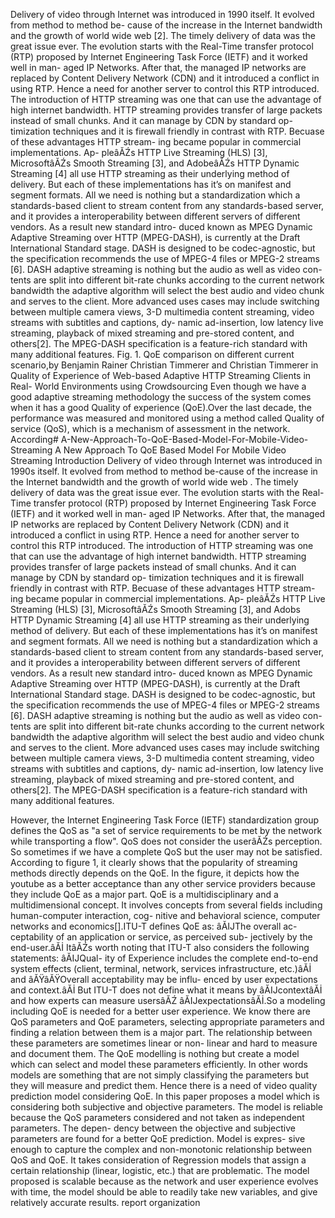 Delivery of video through Internet was introduced in
1990 itself. It evolved from method to method be-
cause of the increase in the Internet bandwidth and the
growth of world wide web [2]. The timely delivery of data
was the great issue ever. The evolution starts with the
Real-Time transfer protocol (RTP) proposed by Internet
Engineering Task Force (IETF) and it worked well in man-
aged IP Networks. After that, the managed IP networks
are replaced by Content Delivery Network (CDN) and
it introduced a conflict in using RTP. Hence a need for
another server to control this RTP introduced.
The introduction of HTTP streaming was one that can
use the advantage of high internet bandwidth. HTTP
streaming provides transfer of large packets instead of
small chunks. And it can manage by CDN by standard op-
timization techniques and it is firewall friendly in contrast
with RTP. Becuase of these advantages HTTP stream-
ing became popular in commercial implementations. Ap-
pleâĂŹs HTTP Live Streaming (HLS) [3], MicrosoftâĂŹs
Smooth Streaming [3], and AdobeâĂŹs HTTP Dynamic
Streaming [4] all use HTTP streaming as their underlying
method of delivery. But each of these implementations
has it’s on manifest and segment formats. All we need
is nothing but a standardization which a standards-based
client to stream content from any standards-based server,
and it provides a interoperability between different servers
of different vendors. As a result new standard intro-
duced known as MPEG Dynamic Adaptive Streaming
over HTTP (MPEG-DASH), is currently at the Draft
International Standard stage. DASH is designed to be
codec-agnostic, but the specification recommends the use
of MPEG-4 files or MPEG-2 streams [6]. DASH adaptive
streaming is nothing but the audio as well as video con-
tents are split into different bit-rate chunks according to
the current network bandwidth the adaptive algorithm will
select the best audio and video chunk and serves to the
client. More advanced uses cases may include switching
between multiple camera views, 3-D multimedia content
streaming, video streams with subtitles and captions, dy-
namic ad-insertion, low latency live streaming, playback
of mixed streaming and pre-stored content, and others[2].
The MPEG-DASH specification is a feature-rich standard
with many additional features.
Fig. 1. QoE comparison on different current scenario,by Benjamin
Rainer Christian Timmerer and Christian Timmerer in Quality of
Experience of Web-based Adaptive HTTP Streaming Clients in Real-
World Environments using Crowdsourcing
Even though we have a good adaptive streaming
methodology the success of the system comes when it
has a good Quality of experience (QoE).Over the last
decade, the performance was measured and monitored
using a method called Quality of service (QoS), which
is a mechanism of assessment in the network. According# A-New-Approach-To-QoE-Based-Model-For-Mobile-Video-Streaming
A New Approach To QoE Based Model For Mobile Video Streaming
Introduction
Delivery of video through Internet was introduced in 1990s itself.
It evolved from method to method be-cause of the increase in the Internet bandwidth and the
growth of world wide web . The timely delivery of data
was the great issue ever. The evolution starts with the
Real-Time transfer protocol (RTP) proposed by Internet
Engineering Task Force (IETF) and it worked well in man-
aged IP Networks. After that, the managed IP networks
are replaced by Content Delivery Network (CDN) and
it introduced a conflict in using RTP. Hence a need for
another server to control this RTP introduced.
The introduction of HTTP streaming was one that can
use the advantage of high internet bandwidth. HTTP
streaming provides transfer of large packets instead of
small chunks. And it can manage by CDN by standard op-
timization techniques and it is firewall friendly in contrast
with RTP. Becuase of these advantages HTTP stream-
ing became popular in commercial implementations. Ap-
pleâĂŹs HTTP Live Streaming (HLS) [3], MicrosoftâĂŹs
Smooth Streaming [3], and Adobs HTTP Dynamic
Streaming [4] all use HTTP streaming as their underlying
method of delivery. But each of these implementations
has it’s on manifest and segment formats. All we need
is nothing but a standardization which a standards-based
client to stream content from any standards-based server,
and it provides a interoperability between different servers
of different vendors. As a result new standard intro-
duced known as MPEG Dynamic Adaptive Streaming
over HTTP (MPEG-DASH), is currently at the Draft
International Standard stage. DASH is designed to be
codec-agnostic, but the specification recommends the use
of MPEG-4 files or MPEG-2 streams [6]. DASH adaptive
streaming is nothing but the audio as well as video con-
tents are split into different bit-rate chunks according to
the current network bandwidth the adaptive algorithm will
select the best audio and video chunk and serves to the
client. More advanced uses cases may include switching
between multiple camera views, 3-D multimedia content
streaming, video streams with subtitles and captions, dy-
namic ad-insertion, low latency live streaming, playback
of mixed streaming and pre-stored content, and others[2].
The MPEG-DASH specification is a feature-rich standard
with many additional features.

However, the Internet Engineering Task Force (IETF)
standardization group defines the QoS as "a set of service
requirements to be met by the network while transporting
a flow". QoS does not consider the userâĂŹs perception. So
sometimes if we have a complete QoS but the user may not
be satisfied. According to figure 1, it clearly shows that the
popularity of streaming methods directly depends on the
QoE. In the figure, it depicts how the youtube as a better
acceptance than any other service providers because they
include QoE as a major part. QoE is a multidisciplinary
and a multidimensional concept. It involves concepts from
several fields including human-computer interaction, cog-
nitive and behavioral science, computer networks and
economics[].ITU-T defines QoE as: âĂIJThe overall ac-
ceptability of an application or service, as perceived sub-
jectively by the end-user.âĂİ ItâĂŹs worth noting that
ITU-T also considers the following statements: âĂIJQual-
ity of Experience includes the complete end-to-end system
effects (client, terminal, network, services infrastructure,
etc.)âĂİ and âĂŸâĂŸOverall acceptability may be influ-
enced by user expectations and context.âĂİ But ITU-T
does not define what it means by âĂIJcontextâĂİ and how
experts can measure usersâĂŹ âĂIJexpectationsâĂİ.So
a modeling including QoE is needed for a better user
experience. We know there are QoS parameters and QoE
parameters, selecting appropriate parameters and finding
a relation between them is a major part. The relationship
between these parameters are sometimes linear or non-
linear and hard to measure and document them. The QoE
modelling is nothing but create a model which can select
and model these parameters efficiently. In other words
models are something that are not simply classifying the
parameters but they will measure and predict them.
Hence there is a need of video quality prediction model
considering QoE. In this paper proposes a model which is
considering both subjective and objective parameters. The
model is reliable because the QoS parameters considered
and not taken as independent parameters. The depen-
dency between the objective and subjective parameters
are found for a better QoE prediction. Model is expres-
sive enough to capture the complex and non-monotonic
relationship between QoS and QoE. It takes consideration
of Regression models that assign a certain relationship
(linear, logistic, etc.) that are problematic. The model
proposed is scalable because as the network and user
experience evolves with time, the model should be able
to readily take new variables, and give relatively accurate
results.
report organization

